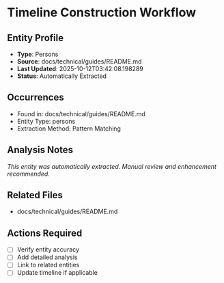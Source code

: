 # Timeline Construction Workflow

## Entity Profile
- **Type**: Persons
- **Source**: docs/technical/guides/README.md
- **Last Updated**: 2025-10-12T03:42:08.198289
- **Status**: Automatically Extracted

## Occurrences
- Found in: docs/technical/guides/README.md
- Entity Type: persons
- Extraction Method: Pattern Matching

## Analysis Notes
*This entity was automatically extracted. Manual review and enhancement recommended.*

## Related Files
- docs/technical/guides/README.md

## Actions Required
- [ ] Verify entity accuracy
- [ ] Add detailed analysis
- [ ] Link to related entities
- [ ] Update timeline if applicable
